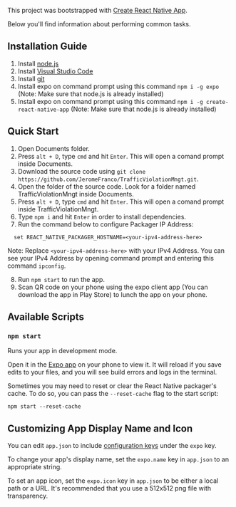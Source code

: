 This project was bootstrapped with [Create React Native App](https://github.com/react-community/create-react-native-app).

Below you'll find information about performing common tasks. 

## Installation Guide

1. Install [node.js](https://nodejs.org/dist/v8.11.1/node-v8.11.1-x64.msi)
2. Install [Visual Studio Code](https://code.visualstudio.com/download)
3. Install [git](https://git-scm.com/download/win)
4. Install expo on command prompt using this command `npm i -g expo` (Note: Make sure that node.js is already installed)
5. Install expo on command prompt using this command `npm i -g create-react-native-app` (Note: Make sure that node.js is already installed)

## Quick Start

1. Open Documents folder.
2. Press ``alt + D``, type ``cmd`` and hit `` Enter ``. This will open a comand prompt inside Documents.
3. Download the source code using `git clone https://github.com/JeromeFranco/TrafficViolationMngt.git`.
4. Open the folder of the source code. Look for a folder named TrafficViolationMngt inside Documents.<br />
5. Press ``alt + D``, type ``cmd`` and hit `` Enter ``. This will open a comand prompt inside TrafficViolationMngt.
6. Type `npm i` and hit ``Enter`` in order to install dependencies.<br />
7. Run the command below to configure Packager IP Address:
```
  set REACT_NATIVE_PACKAGER_HOSTNAME=<your-ipv4-address-here>
```
Note: Replace ``<your-ipv4-address-here>`` with your IPv4 Address. You can see your IPv4 Address by opening command prompt and entering this command ``ipconfig``.<br />

8. Run ``npm start`` to run the app.
9. Scan QR code on your phone using the expo client app (You can download the app in Play Store) to lunch the app on your phone.

## Available Scripts

### `npm start`

Runs your app in development mode.

Open it in the [Expo app](https://expo.io) on your phone to view it. It will reload if you save edits to your files, and you will see build errors and logs in the terminal.

Sometimes you may need to reset or clear the React Native packager's cache. To do so, you can pass the `--reset-cache` flag to the start script:

```
npm start --reset-cache
```

## Customizing App Display Name and Icon

You can edit `app.json` to include [configuration keys](https://docs.expo.io/versions/latest/guides/configuration.html) under the `expo` key.

To change your app's display name, set the `expo.name` key in `app.json` to an appropriate string.

To set an app icon, set the `expo.icon` key in `app.json` to be either a local path or a URL. It's recommended that you use a 512x512 png file with transparency.
